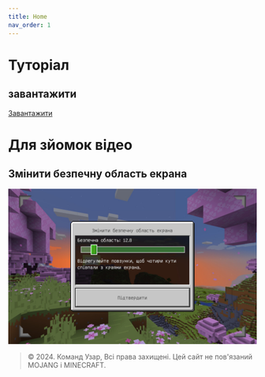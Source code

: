 ```yaml
---
title: Home
nav_order: 1
---
```

# Туторіал
## завантажити
[Завантажити](https://github.com/uzvarUA/uzvarUA.github.io/releases)
# Для зйомок відео
## Змінити безпечну область екрана
![Змінити безпечну область екрана](Screenshot_20231105_081827.jpg)
>  © 2024. Команд Узар, Всі права захищені. Цей сайт не пов'язаний MOJANG і MINECRAFT.
